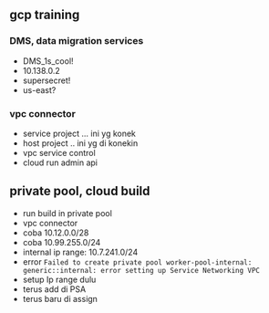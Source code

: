 ## gcp training

### DMS, data migration services
- DMS_1s_cool!
- 10.138.0.2
- supersecret!
- us-east?

### vpc connector
- service project ... ini yg konek
- host project .. ini yg di konekin
- vpc service control
- cloud run admin api

## private pool, cloud build
- run build in private pool
- vpc connector
- coba 10.12.0.0/28
- coba 10.99.255.0/24
- internal ip range: 10.7.241.0/24
- error ```Failed to create private pool worker-pool-internal: generic::internal: error setting up Service Networking VPC```
- setup Ip range dulu
- terus add di PSA
- terus baru di assign
